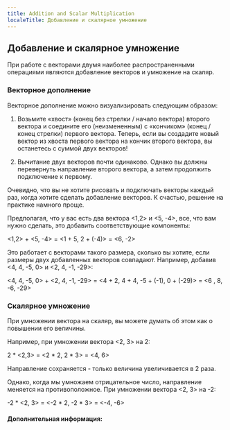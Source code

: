 ```yaml
---
title: Addition and Scalar Multiplication
localeTitle: Добавление и скалярное умножение
---
```

## Добавление и скалярное умножение

При работе с векторами двумя наиболее распространенными операциями являются добавление векторов и умножение на скаляр.

### Векторное дополнение

Векторное дополнение можно визуализировать следующим образом:

1.  Возьмите «хвост» (конец без стрелки / начало вектора) второго вектора и соедините его (неизмененным) с «кончиком» (конец / конец стрелки) первого вектора. Теперь, если вы создадите новый вектор из хвоста первого вектора на кончик второго вектора, вы останетесь с суммой двух векторов!
    
2.  Вычитание двух векторов почти одинаково. Однако вы должны перевернуть направление второго вектора, а затем продолжить подключение к первому.
    

Очевидно, что вы не хотите рисовать и подключать векторы каждый раз, когда хотите сделать добавление векторов. К счастью, решение на практике намного проще.

Предполагая, что у вас есть два вектора <1,2> ​​и <5, -4>, все, что вам нужно сделать, это добавить соответствующие компоненты:

 <1,2> ​​+ <5, -4> = <1 + 5, 2 + (-4)> = <6, -2> 

Это работает с векторами такого размера, сколько вы хотите, если размеры двух добавленных векторов совпадают. Например, добавив <4, 4, -5, 0> и <2, 4, -1, -29>:

 <4, 4, -5, 0> + <2, 4, -1, -29> = <4 + 2, 4 + 4, -5 + (-1), 0 + (-29)> = <6 , 8, -6, -29> 

### Скалярное умножение

При умножении вектора на скаляр, вы можете думать об этом как о повышении его величины.

Например, при умножении вектора <2, 3> на 2:

 2 \* <2,3> = <2 \* 2, 2 \* 3> = <4, 6> 

Направление сохраняется - только величина увеличивается в 2 раза.

Однако, когда мы умножаем отрицательное число, направление меняется на противоположное. При умножении вектора <2, 3> на -2:

 -2 \* <2, 3> = <-2 \* 2, -2 \* 3> = <-4, -6> 

#### Дополнительная информация: